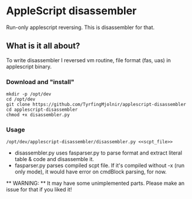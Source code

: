 # AppleScript disassembler

Run-only applescript reversing. This is disassembler for that.

## What is it all about?

To write disassembler I reversed vm routine, file format (fas, uas) in applescript binary.

### Download and "install"

```shell
mkdir -p /opt/dev
cd /opt/dev
git clone https://github.com/TyrfingMjolnir/applescript-disassembler
cd applescript-disassembler
chmod +x disassembler.py
```

### Usage

```shell
/opt/dev/applescript-disassembler/disassembler.py <<scpt_file>>
```

- disassembler.py uses fasparser.py to parse format and extract literal table & code and disassemble it.
- fasparser.py parses compiled scpt file. If it's compiled without -x (run only mode), it would have error on cmdBlock parsing, for now.

** WARNING: ** It may have some unimplemented parts. Please make an issue for that if you liked it!
